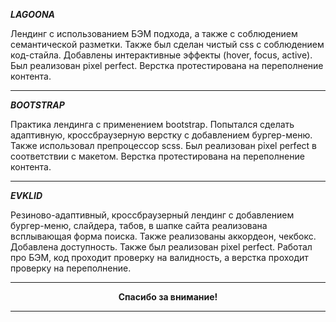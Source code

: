 

___LAGOONA___


Лендинг с использованием БЭМ подхода, а также с соблюдением семантической разметки.
Также был сделан чистый css с соблюдением код-стайла.
Добавлены интерактивные эффекты (hover, focus, active).
Был реализован pixel perfect.
Верстка протестирована на переполнение контента.

---

___BOOTSTRAP___


Практика лендинга с применением bootstrap.
Попытался сделать адаптивную, кроссбраузерную верстку с добавлением бургер-меню.
Также использовал препроцессор scss.
Был реализован pixel perfect в соответствии с макетом.
Верстка протестирована на переполнение контента.

---
___EVKLID___


Резиново-адаптивный, кроссбраузерный лендинг с добавлением бургер-меню, слайдера, табов, в шапке сайта реализована всплывающая форма поиска.
Также реализованы аккордеон, чекбокс.
Добавлена доступность.
Также был реализован pixel perfect.
Работал про БЭМ, код проходит проверку на валидность, а верстка проходит проверку на переполнение.


---



<strong style="display: block; text-align: center">
Спасибо за внимание!
</strong>



---
